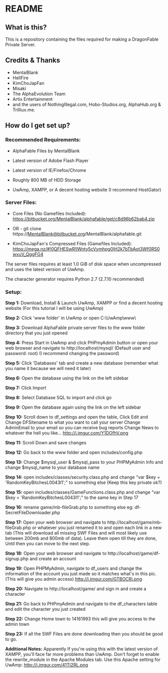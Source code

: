 # README #

## What is this? ##

This is a repository containing the files required for making a DragonFable Private Server.

## Credits & Thanks ##
* MentalBlank
* HellFire
* KimChoJapFan
* Misaki
* The AlphaEvolution Team
* Artix Entertainment
* and the users of NothingIllegal.com, Hobo-Studios.org, AlphaHub.org & Trilliux.me.

## How do I get set up? ##

### Recommended Requirements: ###

* AlphaFable Files by MentalBlank

* Latest version of Adobe Flash Player

* Latest version of IE/Firefox/Chrome

* Roughly 800 MB of HDD Storage

* UwAmp, XAMPP, or A decent hosting website (I recommend HostGator)


### Server Files: ###
* Core Files (No Gamefiles Included): https://bitbucket.org/MentalBlank/alphafable/get/c8d96b62bab4.zip
- OR -
git clone https://MentalBlank@bitbucket.org/MentalBlank/alphafable.git

* KimChoJapFan's Compressed Files (Gamefiles Included): https://mega.nz/#!0QFHESwR!IWnty5cVymhpg0IH2k7bTbAot3Wf0RS0wxuV_QggFG4

The server files requires at least 1.0 GiB of disk space when uncompressed and uses the latest version of UwAmp.

The character generator requires Python 2.7 (2.7.10 recommended)

### Setup: ###

**Step 1:** Download, Install & Launch UwAmp, XAMPP or find a decent hosting website (For this tutorial I will be using UwAmp)

**Step 2:** Click 'www folder' in UwAmp or open C:\UwAmp\www\

**Step 3:** Download AlphaFable private server files to the www folder directory that you just opened

**Step 4:** Press Start in UwAmp and click PHPmyAdmin button or open your web browser and navigate to http://localhost/mysql/ (Default user and password: root) (I recommend changing the password)

**Step 5:** Click 'Databases' tab and create a new database (remember what you name it because we will need it later)

**Step 6:** Open the database using the link on the left sidebar

**Step 7:** Click Import

**Step 8:** Select Database SQL to import and click go

**Step 9:** Open the database again using the link on the left sidebar

**Step 10:** Scroll down to df_settings and open the table, Click Edit and
Change DFSitename to what you want to call your server
Change AdminEmail to your email so you can receive bug reports
Change News to whatever the hell you like...
http://i.imgur.com/Y1DOfhV.png

**Step 11:** Scroll Down and save changes

**Step 12:** Go back to the www folder and open includes/config.php

**Step 13:** Change $mysql_user & $mysql_pass to your PHPMyAdmin Info and change $mysql_name to your database name

**Step 14:** open includes/classes/security.class.php and change "var $key = 'RandomKeyBitchesL0043l1';" to something else (Keep this key private ok?)

**Step 15:** open includes/classes/GameFunctions.class.php and change "var $key = 'RandomKeyBitchesL0043l1';" to the same key in Step 17

**Step 16:** rename game/mb-fileGrab.php to something else eg: df-SecretFileDownloader.php

**Step 17:** Open your web browser and navigate to http://localhost/game/mb-fileGrab.php or whatever you just renamed it to and open each link in a new tab (This will download all missing SWF Files and will most likely use between 200mb and 800mb of data). Leave them open till they are done, Until then you can move to the next step.

**Step 18:** Open your web browser and navigate to http://localhost/game/df-signup.php and create an account

**Step 19:** Open PHPMyAdmin, navigate to df_users and change the information of the account you just made so it matches what's in this pic. (This will give you admin access)
http://i.imgur.com/GTBOCRi.png

**Step 20:** Navigate to http://localhost/game/ and sign in and create a character

**Step 21:** Go back to PHPmyAdmin and navigate to the df_characters table and edit the character you just created

**Step 22:** Change Home town to 14161993 this will give you access to the admin town

**Step 23:** If all the SWF Files are done downloading then you should be good to go.

**Additional Notes:**
Apparently If you're using this with the latest version of XAMPP, you'll face far more problems than UwAmp.
Don't forget to enable the rewrite_module in the Apache Modules tab.
Use this Apache setting for UwAmp: http://i.imgur.com/41TI2RL.png